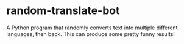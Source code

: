 # random-translate-bot
A Python program that randomly converts text into multiple different languages, then back. This can produce some pretty funny results!
